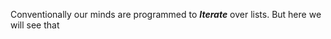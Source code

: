 Conventionally our minds are programmed to <i><b>Iterate</b></i> over lists. But here we will see that 
